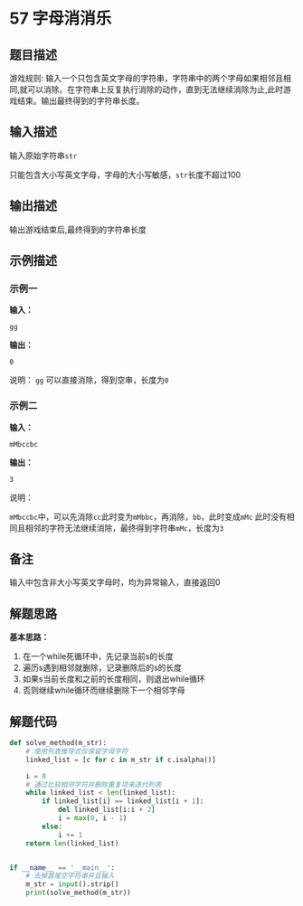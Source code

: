 # 57 字母消消乐

## 题目描述

游戏规则:
输入一个只包含英文字母的字符串，字符串中的两个字母如果相邻且相同,就可以消除。在字符串上反复执行消除的动作，直到无法继续消除为止,此时游戏结束。输出最终得到的字符串长度。



## 输入描述

输入原始字符串`str`

只能包含大小写英文字母，字母的大小写敏感，`str`长度不超过100

## 输出描述

输出游戏结束后,最终得到的字符串长度



## 示例描述

### 示例一

**输入：**

```text
gg
```



**输出：**

```text
0
```

说明：
`gg` 可以直接消除，得到空串，长度为`0`

### 示例二

**输入：**

```text
mMbccbc
```



**输出：**

```text
3
```

说明：

`mMbccbc`中，可以先消除`cc`此时变为`mMbbc`，再消除，`bb`，此时变成`mMc`
此时没有相同且相邻的字符无法继续消除，最终得到字符串`mMc`，长度为`3`

## 备注
输入中包含非大小写英文字母时，均为异常输入，直接返回0



## 解题思路

**基本思路：**

1. 在一个while死循环中，先记录当前s的长度
2. 遍历s遇到相邻就删除，记录删除后的s的长度
3. 如果s当前长度和之前的长度相同，则退出while循环
4. 否则继续while循环而继续删除下一个相邻字母

## 解题代码

```python
def solve_method(m_str):
    # 使用列表推导式仅保留字母字符
    linked_list = [c for c in m_str if c.isalpha()]

    i = 0
    # 通过比较相邻字符并删除重复项来迭代列表
    while linked_list < len(linked_list):
        if linked_list[i] == linked_list[i + 1]:
            del linked_list[i:i + 2]
            i = max(0, i - 1)
        else:
            i += 1
    return len(linked_list)


if __name__ == '__main__':
    # 去掉首尾空字符串并且输入
    m_str = input().strip()
    print(solve_method(m_str))
```



